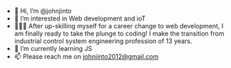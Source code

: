 - 👋 Hi, I’m @johnjinto
- 👀 I’m interested in Web development and ioT
- 👷🏼‍♂️ After up-skilling myself for a career change to web development, I am finally ready to take the plunge to coding! 
     I make the transition from industrial control system engineering profession of 13 years.
- 🌱 I’m currently learning JS
- 📫 Please reach me on johnjinto2012@gmail.com

<!---
johnjinto/johnjinto is a ✨ special ✨ repository because its `README.md` (this file) appears on your GitHub profile.
You can click the Preview link to take a look at your changes.
--->
